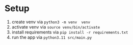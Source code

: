 # Setup
1. create venv via `python3 -m venv  venv`
2. activate venv via `source venv/bin/activate`
3. install requirements via `pip install -r requirements.txt`
4. run the app via `python3.11 src/main.py`
